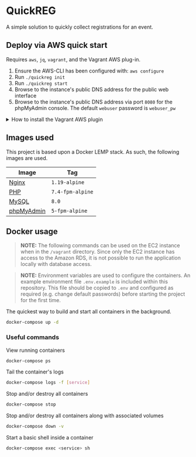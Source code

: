 # QuickREG

A simple solution to quickly collect registrations for an event.

## Deploy via AWS quick start

Requires `aws`, `jq`, `vagrant`, and the Vagrant AWS plug-in.

1. Ensure the AWS-CLI has been configured with: `aws configure`
2. Run `./quickreg init`
3. Run `./quickreg start`
4. Browse to the instance's public DNS address for the public web interface
5. Browse to the instance's public DNS address via port `8080` for the
phpMyAdmin console. The default `webuser` password is `webuser_pw`

<details>
<summary>How to install the Vagrant AWS plugin</summary>

```bash
vagrant plugin install vagrant-aws
vagrant box add dummy https://github.com/mitchellh/vagrant-aws/raw/master/dummy.box
```
</details>

## Images used

This project is based upon a Docker LEMP stack. As such, the following images
are used.

Image | Tag
--- | ---
[Nginx](https://hub.docker.com/_/nginx) | `1.19-alpine`
[PHP](https://hub.docker.com/_/php) | `7.4-fpm-alpine`
[MySQL](https://hub.docker.com/_/mysql) | `8.0`
[phpMyAdmin](https://hub.docker.com/_/phpmyadmin) | `5-fpm-alpine`

## Docker usage

> **NOTE:** The following commands can be used on the EC2 instance when in the
`/vagrant` directory. Since only the EC2 instance has access to the Amazon RDS,
it is not possible to run the application locally with database access.

> **NOTE:** Environment variables are used to configure the containers. An
example environment file `.env.example` is included within this repository.
This file should be copied to `.env` and configured as required (e.g. change
default passwords) before starting the project for the first time.

The quickest way to build and start all containers in the background.

```bash
docker-compose up -d
```

### Useful commands

View running containers

```bash
docker-compose ps
```

Tail the container's logs

```bash
docker-compose logs -f [service]
```

Stop and/or destroy all containers

```bash
docker-compose stop
```

Stop and/or destroy all containers along with associated volumes

```bash
docker-compose down -v
```

Start a basic shell inside a container

```bash
docker-compose exec <service> sh
```
